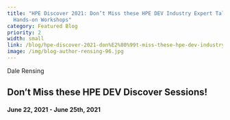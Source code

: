 ```yaml
---
title: "HPE Discover 2021: Don’t Miss these HPE DEV Industry Expert Talks and
  Hands-on Workshops"
category: Featured Blog
priority: 2
width: small
link: /blog/hpe-discover-2021-don%E2%80%99t-miss-these-hpe-dev-industry-expert-talks-and-hands-on-workshops/
image: /img/blog-author-rensing-96.jpg
---
```

Dale Rensing

## Don’t Miss these HPE DEV Discover Sessions!

#### June 22, 2021 - June 25th, 2021